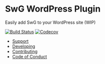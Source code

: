 # SwG WordPress Plugin
Easily add SwG to your WordPress site (WIP)

[![Build Status](https://travis-ci.org/subscriptions-project/swg-wordpress-plugin.svg?branch=main)](https://travis-ci.org/subscriptions-project/swg-wordpress-plugin)
[![Codecov](https://img.shields.io/codecov/c/github/subscriptions-project/swg-wordpress-plugin?style=flat-square)](https://codecov.io/gh/subscriptions-project/swg-wordpress-plugin)

- [Support](SUPPORT.md)
- [Developing](DEVELOPING.md)
- [Contributing](CONTRIBUTING.md)
- [Code of Conduct](CODE_OF_CONDUCT.md)
